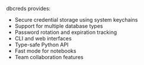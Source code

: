 dbcreds provides:

- Secure credential storage using system keychains
- Support for multiple database types
- Password rotation and expiration tracking
- CLI and web interfaces
- Type-safe Python API
- Fast mode for notebooks
- Team collaboration features

